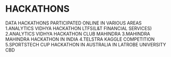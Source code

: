 # HACKATHONS
DATA HACKATHONS PARTICIPATED ONLINE IN VARIOUS AREAS
1.ANALYTICS VIDHYA HACKATHON LTFS(L&T FINANCIAL SERVICES)
2.ANALYTICS VIDHYA HACKATHON CLUB MAHINDRA
3.MAHINDRA MAHINDRA HACKATHON IN INDIA
4.TELSTRA KAGGLE COMPETITION
5.SPORTSTECH CUP HACKATHON IN AUSTRALIA IN LATROBE UNIVERSITY CBD
